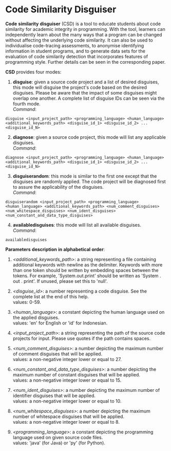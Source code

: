 # Code Similarity Disguiser

**Code** **similarity** **disguiser** \(CSD\) is a tool to educate students about code similarity for academic integrity in programming. With the tool, learners can independently learn about the many ways that a program can be changed without affecting the underlying code similarity. It can also be used to individualise code-tracing assessments, to anonymise identifying information in student programs, and to generate data sets for the evaluation of code similarity detection that incorporates features of programming style. Further details can be seen in the corresponding paper.  


**CSD** provides four modes:  
1. **disguise**: given a source code project and a list of desired disguises, this mode will disguise the project's code based on the desired disguises. Please be aware that the
  impact of some disguises might overlap one another. A complete list of disguise IDs can be seen via the fourth mode.  
  *Command*: 
  ```
  disguise <input_project_path> <programming_language> <human_language> <additional_keywords_path> <disguise_id_1> <disguise_id_2> ... <disguise_id_N>  
  ```  
  
2. **diagnose**: given a source code project, this mode will list any applicable disguises.  
  *Command*: 
  ```
  diagnose <input_project_path> <programming_language> <human_language> <additional_keywords_path> <disguise_id_1> <disguise_id_2> ... <disguise_id_N>  
  ```  
  
3. **disguiserandom**: this mode is similar to the first one except that the disguises are randomly applied. The code project will be diagnosed first to assure the applicability
  of the disguises.  
  *Command*: 
  ```
  disguiserandom <input_project_path> <programming_language> <human_language> <additional_keywords_path> <num_comment_disguises> <num_whitespace_disguises> <num_ident_disguises> <num_constant_and_data_type_disguises>  
  ```  
  
4. **availabledisguises**: this mode will list all available disguises.  
  *Command*: 
  ```
  availabledisguises  
  ```  


**Parameters** **description** **in** **alphabetical** **order**:  
  1. *<additional_keywords_path>*: a string representing a file containing additional keywords with newline as the delimiter. Keywords with more than one token should be written by embedding spaces between the tokens. For example, 'System.out.print' should be written as \'System . out . print\'. If unused, please set this to \'null\'.  
  
  2. *<disguise_id>*: a number representing a code disguise. See the complete list at the end of this help.  
      values: 0-59.  
      
  3. *<human_language>*: a constant depicting the human language used on the applied disguises.  
    values: 'en' for English or 'id' for Indonesian.  
    
  4. *<input_project_path>*: a string representing the path of the source code projects for input. Please use quotes if the path contains spaces.  
  
  5. *<num_comment_disguises>*: a number depicting the maximum number of comment disguises that will be applied.  
    values: a non-negative integer lower or equal to 27.  
    
  6. *<num_constant_and_data_type_disguises>*: a number depicting the maximum number of constant disguises that will be applied.  
    values: a non-negative integer lower or equal to 15.  
    
  7. *<num_ident_disguises>*: a number depicting the maximum number of identifier disguises that will be applied.  
    values: a non-negative integer lower or equal to 10.  
    
  8. *<num_whitespace_disguises>*: a number depicting the maximum number of whitespace disguises that will be applied.  
    values: a non-negative integer lower or equal to 8.  
    
  9. *<programming_language>*: a constant depicting the programming language used on given source code files.  
    values: 'java' (for Java) or 'py' (for Python).  
